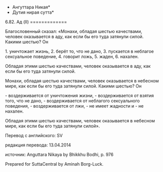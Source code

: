 * Ангуттара Никая*
* Дутия нирая сутта*

6\.82\. Ад \(II\)
\=\=\=\=\=\=\=\=\=\=\=\=\=

Благословенный сказал: «Монахи, обладая шестью качествами, человек оказывается в аду, как если бы его туда затянули силой\. Какими шестью? Он

1\. уничтожает жизнь,
2\. берёт то, что не дано,
3\. пускается в неблагое сексуальное поведение,
4\. говорит ложь,
5\. жаден,
6\. нахален\.

Обладая этими шестью качествами, человек оказывается в аду, как если бы его туда затянули силой\.

Монахи, обладая шестью качествами, человек оказывается в небесном мире, как если бы его туда затянули силой\. Какими шестью? Он

\- воздерживается от уничтожения жизни,
\- воздерживается от взятия того, что не дано,
\- воздерживается от неблагого сексуального поведения,
\- воздерживается от лжи,
\- не имеет жадности и
\- не нахален\.

Обладая этими шестью качествами, человек оказывается в небесном мире, как если бы его туда затянули силой»\.

Перевод с английского: SV

редакция перевода: 13\.04\.2014

источник: Anguttara Nikaya by Bhikkhu Bodhi, p\. 976

Prepared for SuttaCentral by Aminah Borg\-Luck\.